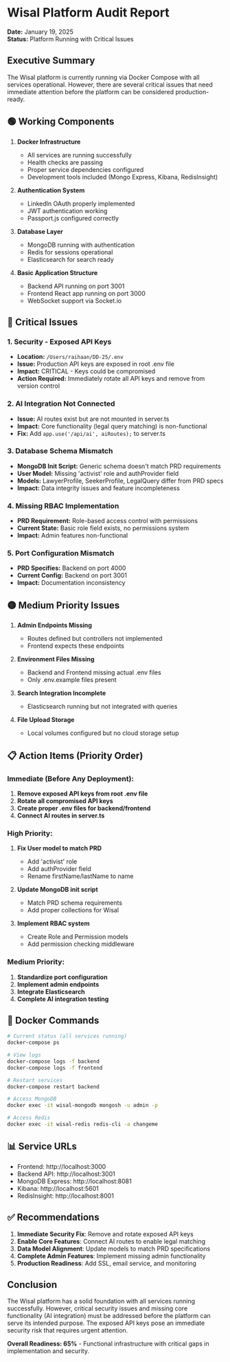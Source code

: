 # Wisal Platform Audit Report
**Date:** January 19, 2025  
**Status:** Platform Running with Critical Issues

## Executive Summary

The Wisal platform is currently running via Docker Compose with all services operational. However, there are several critical issues that need immediate attention before the platform can be considered production-ready.

## 🟢 Working Components

1. **Docker Infrastructure**
   - All services are running successfully
   - Health checks are passing
   - Proper service dependencies configured
   - Development tools included (Mongo Express, Kibana, RedisInsight)

2. **Authentication System**
   - LinkedIn OAuth properly implemented
   - JWT authentication working
   - Passport.js configured correctly

3. **Database Layer**
   - MongoDB running with authentication
   - Redis for sessions operational
   - Elasticsearch for search ready

4. **Basic Application Structure**
   - Backend API running on port 3001
   - Frontend React app running on port 3000
   - WebSocket support via Socket.io

## 🔴 Critical Issues

### 1. **Security - Exposed API Keys**
- **Location:** `/Users/raihaan/DD-25/.env`
- **Issue:** Production API keys are exposed in root .env file
- **Impact:** CRITICAL - Keys could be compromised
- **Action Required:** Immediately rotate all API keys and remove from version control

### 2. **AI Integration Not Connected**
- **Issue:** AI routes exist but are not mounted in server.ts
- **Impact:** Core functionality (legal query matching) is non-functional
- **Fix:** Add `app.use('/api/ai', aiRoutes);` to server.ts

### 3. **Database Schema Mismatch**
- **MongoDB Init Script:** Generic schema doesn't match PRD requirements
- **User Model:** Missing 'activist' role and authProvider field
- **Models:** LawyerProfile, SeekerProfile, LegalQuery differ from PRD specs
- **Impact:** Data integrity issues and feature incompleteness

### 4. **Missing RBAC Implementation**
- **PRD Requirement:** Role-based access control with permissions
- **Current State:** Basic role field exists, no permissions system
- **Impact:** Admin features non-functional

### 5. **Port Configuration Mismatch**
- **PRD Specifies:** Backend on port 4000
- **Current Config:** Backend on port 3001
- **Impact:** Documentation inconsistency

## 🟡 Medium Priority Issues

1. **Admin Endpoints Missing**
   - Routes defined but controllers not implemented
   - Frontend expects these endpoints

2. **Environment Files Missing**
   - Backend and Frontend missing actual .env files
   - Only .env.example files present

3. **Search Integration Incomplete**
   - Elasticsearch running but not integrated with queries

4. **File Upload Storage**
   - Local volumes configured but no cloud storage setup

## 📋 Action Items (Priority Order)

### Immediate (Before Any Deployment):
1. **Remove exposed API keys from root .env file**
2. **Rotate all compromised API keys**
3. **Create proper .env files for backend/frontend**
4. **Connect AI routes in server.ts**

### High Priority:
1. **Fix User model to match PRD**
   - Add 'activist' role
   - Add authProvider field
   - Rename firstName/lastName to name

2. **Update MongoDB init script**
   - Match PRD schema requirements
   - Add proper collections for Wisal

3. **Implement RBAC system**
   - Create Role and Permission models
   - Add permission checking middleware

### Medium Priority:
1. **Standardize port configuration**
2. **Implement admin endpoints**
3. **Integrate Elasticsearch**
4. **Complete AI integration testing**

## 🚀 Docker Commands

```bash
# Current status (all services running)
docker-compose ps

# View logs
docker-compose logs -f backend
docker-compose logs -f frontend

# Restart services
docker-compose restart backend

# Access MongoDB
docker exec -it wisal-mongodb mongosh -u admin -p

# Access Redis
docker exec -it wisal-redis redis-cli -a changeme
```

## 📊 Service URLs

- Frontend: http://localhost:3000
- Backend API: http://localhost:3001
- MongoDB Express: http://localhost:8081
- Kibana: http://localhost:5601
- RedisInsight: http://localhost:8001

## ✅ Recommendations

1. **Immediate Security Fix**: Remove and rotate exposed API keys
2. **Enable Core Features**: Connect AI routes to enable legal matching
3. **Data Model Alignment**: Update models to match PRD specifications
4. **Complete Admin Features**: Implement missing admin functionality
5. **Production Readiness**: Add SSL, email service, and monitoring

## Conclusion

The Wisal platform has a solid foundation with all services running successfully. However, critical security issues and missing core functionality (AI integration) must be addressed before the platform can serve its intended purpose. The exposed API keys pose an immediate security risk that requires urgent attention.

**Overall Readiness: 65%** - Functional infrastructure with critical gaps in implementation and security.